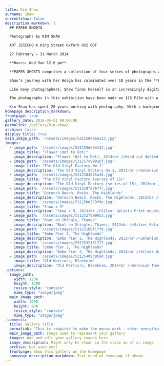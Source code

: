 ```yaml
---
title: Kim Shaw
surname: Shaw
currentshow: false
description_markdown: |
  ## PAPER GHOSTS

  Photographs by KIM SHAW

  ART JERICHO 6 King Street Oxford OX2 6DF

  27 February – 31 March 2014

  **Hours: Wed-Sun 12-6 pm**

  **PAPER GHOSTS comprises a collection of four series of photographs all made by Kim Shaw with her toy Holga camera and printed in the darkroom : _The Old Vinyl Factory Project_ deserted by an audience that now embraces the digital world; _Lilliputian Landscapes_ where macro appears as micro; _The Humidity Series_ where Shaw explores the wild beauty of fog on Highland beaches and burns, the River Thames and Cherwell, and condensation permeating the hot houses at Kew Gardens, and _Pin-hole Flowers_ presented by Shaw classically and deconstructed, dot by dot. Shaw’s work is quietly beautiful, wistful yet contemporary.**

  Shaw’s journey with her Holga has culminated over 18 years in the **Old Vinyl Factory Project**. Her photographs of a disused vinyl factory explore the ‘paper ghosts’ of a once thriving industry. Whilst working on the project, she was surprised by how strongly she felt about the space – she spoke to many people who had been in the industry, ‘vinyl people’ as she terms them, and found that they too treasured and miss the physicality of albums and music in the way that she treasures and holds on to the physicality of photographs and the making of images that she perceives as objects.

  Like many photographers, Shaw finds herself in an increasingly digital world where images exist on a screen, effectively in the ether. Her passion is landscape and the physicality of photography – being able to hold, to touch and feel - the process of creating an artwork on paper, and the resulting physicality of that image as an object.

  The photographs in this exhibition have been made on 120 Film with a Holga camera which she bought at PNCA for $10 in the mid ‘90s. The Holga is a toy camera, made in China, entirely of plastic to include the lens. The story goes that there was a surplus of 120 Film available and that the cameras were made so that people would use up the film. They are set at F8, and have a manual shutter, so the photographs on exhibition range in length of exposure from 1/125 of a second up to two minutes. It has been perceived as trendy, used for its gimmicky quality, yet it makes a serious image through true photographic process. The qualities of Holga imagery are distinct by their vignettes – a softening at the corners of each print - and the scratches that occur naturally from the camera on film as it winds on, traits that Shaw savours.

  Kim Shaw has spent 20 years working with photography. With a background in fashion and advertising, she became freelance so she could work daily in the darkroom. She apprenticed with ‘Avid’ Brickman, “Prince of Portraits”, in Portland, Oregon in the early nineties, and attended Pacific North West College of Art (PNCA) where she studied photography.
homepage_description_markdown: 
frontpage: true
gallery_date: 2016-05-01 00:00:00
permalink: /gallery/kim-shaw/
archive: false
display_title: true
main_image_path: '/assets/images/531258de5e123.jpg'
images:
  - image_path: '/assets/images/531258de5e123.jpg'
    image_title: "Flower (Dot to Dot)"
    image_description: "Flower (Dot to Dot), 2014<br />Hand cut dotted Silver Gelatin Print<br />12 x 12 &amp;quot;<br />&amp;pound;1500"
  - image_path: '/assets/images/531257c99916f.jpg'
    image_title: "The Old Vinyl Factory No.1"
    image_description: "The Old Vinyl Factory No.1, 2013<br />Selenium Toned Silver Gelatin Print. Edition 1/25<br />12 x 12&amp;quot;<br />&amp;pound;695"
  - image_path: '/assets/images/5312583625a36.jpg'
    image_title: "The Old Vinyl Factory (series of 15)"
    image_description: "The Old Vinyl Factory (series of 15), 2013<br />Selenium Toned Silver Gelatin Print  Edition 1/25<br />12 x 12&amp;quot;<br />&amp;pound;695"
  - image_path: '/assets/images/531250f8267fc.jpg'
    image_title: "Dornoch Beach, Rocks, The Highlands"
    image_description: "Dornoch Beach, Rocks, The Highlands, 2013<br />Selenium Toned Silver Gelatin Print on Art Paper mounted on Aluminium<br />12 x 12&amp;quot;<br />&amp;pound; 495 unframed, &amp;Acirc;&amp;pound;550 framed"
  - image_path: '/assets/images/53125b0373fde.jpg'
    image_title: "Snow x 9"
    image_description: "Snow x 9, 2013<br />Silver Gelatin Print mounted onto Aluminium. Edition 1/10<br />12 x 12&amp;quot;<br />&amp;pound;495 unframed &amp;Acirc;&amp;pound;550 framed"
  - image_path: '/assets/images/531252f899953.jpg'
    image_title: "Boat on Shingle, Thames"
    image_description: "Boat on Shingle, Thames, 2013<br />Silver Gelatin Print mounted onto Aluminium. Edition 1/10<br />12 x 12&amp;quot;<br />&amp;pound;495 unframed &amp;Acirc;&amp;pound;550 framed"
  - image_path: '/assets/images/531251b0f1ff9.jpg'
    image_title: "Embo Pier 2, The Highlands"
    image_description: "Embo Pier 2, The Highlands, 2013<br />Selenium Toned Silver Gelatin Print mounted on Aluminium<br />12 x 16&amp;quot;<br />&amp;pound;495 unframed &amp;Acirc;&amp;pound;550 framed"
  - image_path: '/assets/images/5312532f81717.jpg'
    image_title: "Embo Pier 2, The Highlands"
    image_description: "Embo Pier 2, The Highlands, 2013<br />Silver Gelatin Print mounted onto Aluminium. Edition 1/10<br />12 x 12&amp;quot;<br />&amp;pound;495 unframed &amp;Acirc;&amp;pound;550 framed"
  - image_path: '/assets/images/53125409c95ad.jpg'
    image_title: "Old Warriors, Blenheim"
    image_description: "Old Warriors, Blenheim, 2014<br />Selenium Toned Silver Gelatin Print mounted on Aluminium<br />12 x 12&amp;quot;<br />&amp;pound;495 unframed &amp;pound;550 framed"
_options:
  image_path:
    width: 1200
    height: 1200
    resize_style: "contain"
    mime_type: "image/jpeg"
  main_image_path:
    width: 1200
    height: 800
    resize_style: "contain"
    mime_type: "image/jpeg"
_comments:
  title: Gallery title
  permalink: "This is required to make the menus work - enter everything in lower case, no digits, no spaces in this format /gallery/my-new-gallery/"
  main_image_path: Image used to represent your gallery
  images: Add and edit your gallery images here
  image_description: Might only be shown in the close up of an image
  archive: Not used yet!
  frontpage: Show this gallery on the homepage
  homepage_description_markdown: Text used on homepage if shown
---
```

